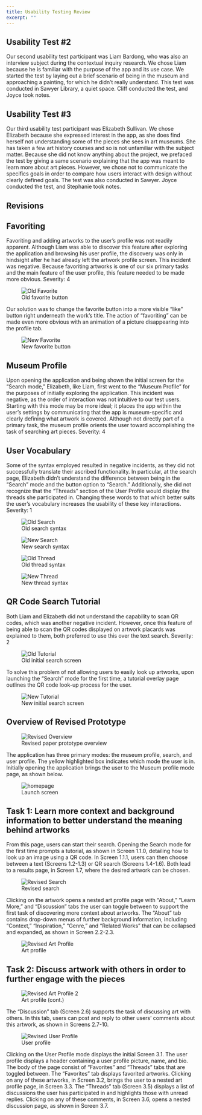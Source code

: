 ```yaml
---
title: Usability Testing Review
excerpt: ""
---
```


## Usability Test #2
Our second usability test participant was Liam Bardong, who was also an interview subject during the contextual inquiry research. We chose Liam because he is familiar with the purpose of the app and its use case. We started the test by laying out a brief scenario of being in the museum and approaching a painting, for which he didn’t really understand. This test was conducted in Sawyer Library, a quiet space. Cliff conducted the test, and Joyce took notes.

## Usability Test #3
Our third usability test participant was Elizabeth Sullivan. We chose Elizabeth because she expressed interest in the app, as she does find herself not understanding some of the pieces she sees in art museums. She has taken a few art history courses and so is not unfamiliar with the subject matter. Because she did not know anything about the project, we prefaced the test by giving a same scenario explaining that the app was meant to learn more about art pieces. However, we chose not to communicate the specifics goals in order to compare how users interact with design without clearly defined goals. The test was also conducted in Sawyer. Joyce conducted the test, and Stephanie took notes.

## Revisions
## Favoriting
Favoriting and adding artworks to the user’s profile was not readily apparent. Although Liam was able to discover this feature after exploring the application and browsing his user profile, the discovery was only in hindsight after he had already left the artwork profile screen. This incident was negative. Because favoriting artworks is one of our six primary tasks and the main feature of the user profile, this feature needed to be made more obvious.
Severity: 4
<figure>
<img src="../assets/images/favorite_old.jpg" alt="Old Favorite" style="max-width: 50%;"/>
<figcaption>Old favorite button</figcaption>
</figure>
Our solution was to change the favorite button into a more visible “like” button right underneath the work’s title. The action of “favoriting” can be made even more obvious with an animation of a picture disappearing into the profile tab.
<figure>
<img src="../assets/images/favorite_new.jpg" alt="New Favorite" style="max-width: 50%;"/>
<figcaption>New favorite button</figcaption>
</figure>

## Museum Profile
Upon opening the application and being shown the initial screen for the “Search mode,” Elizabeth, like Liam, first went to the “Museum Profile” for the purposes of initially exploring the application. This incident was negative, as the order of interaction was not intuitive to our test users. Starting with this mode may be more ideal; it places the app within the user’s settings by communicating that the app is museum-specific and clearly defining what artwork is covered. Although not directly part of a primary task, the museum profile orients the user toward accomplishing the task of searching art pieces.
Severity: 4

## User Vocabulary
Some of the syntax employed resulted in negative incidents, as they did not successfully translate their ascribed functionality. In particular, at the search page, Elizabeth didn’t understand the difference between being in the “Search” mode and the button option to “Search.” Additionally, she did not recognize that the “Threads” section of the User Profile would display the threads she participated in. Changing these words to that which better suits the user’s vocabulary increases the usability of these key interactions. 
Severity: 1

<figure>
<img src="../assets/images/search_old.jpg" alt="Old Search" style="max-width: 50%;"/>
<figcaption>Old search syntax</figcaption>
</figure>

<figure>
<img src="../assets/images/search_new.jpg" alt="New Search" style="max-width: 50%;"/>
<figcaption>New search syntax</figcaption>
</figure>

<figure>
<img src="../assets/images/threads_old.jpg" alt="Old Thread" style="max-width: 50%;"/>
<figcaption>Old thread syntax</figcaption>
</figure>

<figure>
<img src="../assets/images/threads_new.jpg" alt="New Thread" style="max-width: 50%;"/>
<figcaption>New thread syntax</figcaption>
</figure>

## QR Code Search Tutorial
Both Liam and Elizabeth did not understand the capability to scan QR codes, which was another negative incident. However, once this feature of being able to scan the QR codes displayed on artwork placards was explained to them, both preferred to use this over the text search.
Severity: 2

<figure>
<img src="../assets/images/tutorial_old.jpg" alt="Old Tutorial" style="max-width: 50%;"/>
<figcaption>Old initial search screen</figcaption>
</figure>

To solve this problem of not allowing users to easily look up artworks, upon launching the “Search” mode for the first time, a tutorial overlay page outlines the QR code look-up process for the user.

<figure>
<img src="../assets/images/tutorial_new.jpg" alt="New Tutorial" style="max-width: 50%;"/>
<figcaption>New initial search screen</figcaption>
</figure>

## Overview of Revised Prototype
<figure>
<img src="../assets/images/overview-pic-updated.jpg" alt="Revised Overview" style="max-width: 100%;"/>
<figcaption>Revised paper prototype overview</figcaption>
</figure>

The application has three primary modes: the museum profile, search, and user profile. The yellow highlighted box indicates which mode the user is in. Initially opening the application brings the user to the Museum profile mode page, as shown below.
<figure>
<img src="../assets/images/ppf_homepage.jpg" alt="homepage" style="max-width: 50%;"/>
<figcaption>Launch screen</figcaption>
</figure>


## Task 1: Learn more context and background information to better understand the meaning behind artworks

From this page, users can start their search. Opening the Search mode for the first time prompts a tutorial, as shown in Screen 1.1.0, detailing how to look up an image using a QR code. In Screen 1.1.1, users can then choose between a text (Screens 1.2-1.3) or QR search (Screens 1.4-1.6). Both lead to a results page, in Screen 1.7, where the desired artwork can be chosen.

<figure>
<img src="../assets/images/ppf_search.pdf" alt="Revised Search" style="max-width: 100%;"/>
<figcaption>Revised search</figcaption>
</figure>

Clicking on the artwork opens a nested art profile page with “About,” “Learn More,” and “Discussion” tabs the user can toggle between to support the first task of discovering more context about artworks. The “About” tab contains drop-down menus of further background information, including “Context,” “Inspiration,” “Genre,” and “Related Works” that can be collapsed and expanded, as shown in Screen 2.2-2.3.

<figure>
<img src="../assets/images/ppf_art_profile_1.pdf" alt="Revised Art Profile" style="max-width: 100%;"/>
<figcaption>Art profile</figcaption>
</figure>

## Task 2: Discuss artwork with others in order to further engage with the pieces
<figure>
<img src="../assets/images/ppf_art_profile_2.pdf" alt="Revised Art Profile 2" style="max-width: 100%;"/>
<figcaption>Art profile (cont.)</figcaption>
</figure>

The “Discussion” tab (Screen 2.6) supports the task of discussing art with others. In this tab, users can post and reply to other users’ comments about this artwork, as shown in Screens 2.7-10.

<figure>
<img src="../assets/images/ppf_user_profile.pdf" alt="Revised User Profile" style="max-width: 100%;"/>
<figcaption>User profile</figcaption>
</figure>

Clicking on the User Profile mode displays the initial Screen 3.1. The user profile displays a header containing a user profile picture, name, and bio. The body of the page consist of “Favorites” and “Threads” tabs that are toggled between. The “Favorites” tab displays favorited artworks. Clicking on any of these artworks, in Screen 3.2, brings the user to a nested art profile page, in Screen 3.3. The “Threads” tab (Screen 3.5) displays a list of discussions the user has participated in and highlights those with unread replies. Clicking on any of these comments, in Screen 3.6, opens a nested discussion page, as shown in Screen 3.7.
